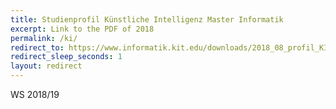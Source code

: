 ```yaml
---
title: Studienprofil Künstliche Intelligenz Master Informatik
excerpt: Link to the PDF of 2018
permalink: /ki/
redirect_to: https://www.informatik.kit.edu/downloads/2018_08_profil_KI_aug2018.pdf
redirect_sleep_seconds: 1
layout: redirect
---
```


WS 2018/19
